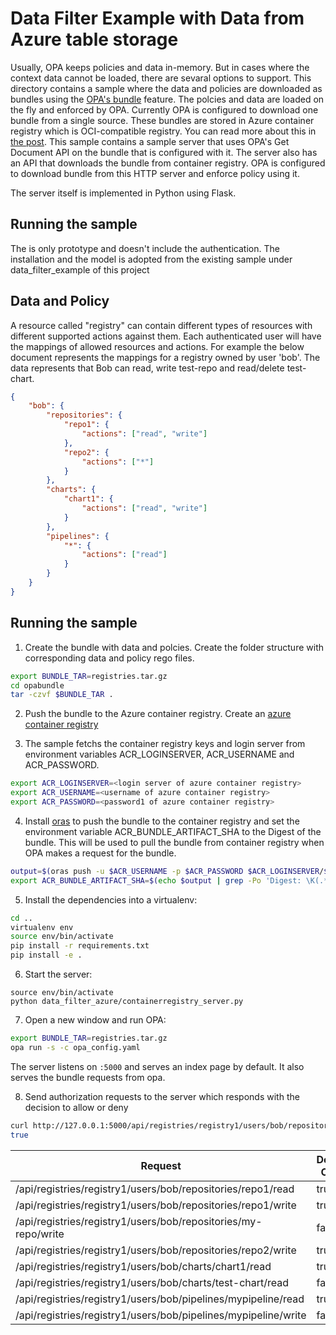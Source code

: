 # Data Filter Example with Data from Azure table storage

Usually, OPA keeps policies and data in-memory. But in cases where the context data cannot be loaded, there are sevaral options to support. This directory contains a sample where the data and policies are downloaded as bundles using the [OPA's bundle](https://www.openpolicyagent.org/docs/latest/bundles/) feature. The polcies and data are loaded on the fly and enforced by OPA. Currently OPA is configured to download one bundle from a single source. These bundles are stored in Azure container registry which is OCI-compatible registry. You can read more about this in  [the post](https://stevelasker.blog/2019/01/25/cloud-native-artifact-stores-evolve-from-container-registries/). This sample contains a sample server that uses OPA's Get Document API on the bundle that is configured with it. The server also has an API that downloads the bundle from container registry. OPA is configured to download bundle from this HTTP server and enforce policy using it.

The server itself is implemented in Python using Flask. 

## Running the sample

The is only prototype and doesn't include the authentication. The installation and the model is adopted from the existing sample under data_filter_example of this project

## Data and Policy

A resource called "registry" can contain different types of resources with different supported actions against them. Each authenticated user will have the mappings of allowed resources and actions. For example the below document represents the mappings for a registry owned by user 'bob'. The data represents that Bob can read, write test-repo and read/delete test-chart. 

```json
{
    "bob": {
        "repositories": {
            "repo1": {
                "actions": ["read", "write"]
            },
            "repo2": {
                "actions": ["*"]
            }
        },
        "charts": {
            "chart1": {
                "actions": ["read", "write"]
            }
        },
        "pipelines": {
            "*": {
                "actions": ["read"]
            }
        }
    }
}
```

## Running the sample

1. Create the bundle with data and polcies. Create the folder structure with corresponding data and policy rego files.

```bash
export BUNDLE_TAR=registries.tar.gz
cd opabundle
tar -czvf $BUNDLE_TAR .
```

2. Push the bundle to the Azure container registry. Create an [azure container registry](https://azure.microsoft.com/en-us/services/container-registry/)

3. The sample fetchs the container registry keys and login server from environment variables ACR_LOGINSERVER, ACR_USERNAME and ACR_PASSWORD.

```bash
export ACR_LOGINSERVER=<login server of azure container registry>
export ACR_USERNAME=<username of azure container registry>
export ACR_PASSWORD=<password1 of azure container registry>
```

4. Install [oras](https://github.com/deislabs/oras) to push the bundle to the container registry and set the environment variable ACR_BUNDLE_ARTIFACT_SHA to the Digest of the bundle. This will be used to pull the bundle from container registry when OPA makes a request for the bundle. 

```bash
output=$(oras push -u $ACR_USERNAME -p $ACR_PASSWORD $ACR_LOGINSERVER/$BUNDLE_TAR $BUNDLE_TAR)
export ACR_BUNDLE_ARTIFACT_SHA=$(echo $output | grep -Po 'Digest: \K(.*)')
```

5. Install the dependencies into a virtualenv:

```bash
cd ..
virtualenv env
source env/bin/activate
pip install -r requirements.txt
pip install -e .
```

6. Start the server:

```
source env/bin/activate
python data_filter_azure/containerregistry_server.py
```

7. Open a new window and run OPA:
```bash
export BUNDLE_TAR=registries.tar.gz
opa run -s -c opa_config.yaml
```

The server listens on `:5000` and serves an index page by default. It also serves the bundle requests from opa.

8. Send authorization requests to the server which responds with the decision to allow or deny

```bash
curl http://127.0.0.1:5000/api/registries/registry1/users/bob/repositories/repo1/read
true
```

| Request | Decision Output |
| --- | --- |
| /api/registries/registry1/users/bob/repositories/repo1/read | true |
| /api/registries/registry1/users/bob/repositories/repo1/write | true |
| /api/registries/registry1/users/bob/repositories/my-repo/write | false |
| /api/registries/registry1/users/bob/repositories/repo2/write | true |
| /api/registries/registry1/users/bob/charts/chart1/read | true |
| /api/registries/registry1/users/bob/charts/test-chart/read | false |
| /api/registries/registry1/users/bob/pipelines/mypipeline/read | true |
| /api/registries/registry1/users/bob/pipelines/mypipeline/write | false |
